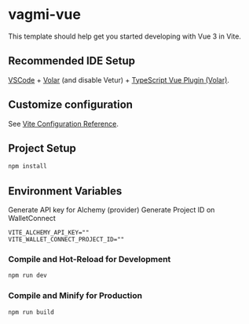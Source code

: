 # vagmi-vue

This template should help get you started developing with Vue 3 in Vite.

## Recommended IDE Setup

[VSCode](https://code.visualstudio.com/) + [Volar](https://marketplace.visualstudio.com/items?itemName=Vue.volar) (and disable Vetur) + [TypeScript Vue Plugin (Volar)](https://marketplace.visualstudio.com/items?itemName=Vue.vscode-typescript-vue-plugin).

## Customize configuration

See [Vite Configuration Reference](https://vitejs.dev/config/).

## Project Setup

```sh
npm install
```

## Environment Variables

Generate API key for Alchemy (provider)
Generate Project ID on WalletConnect
```
VITE_ALCHEMY_API_KEY=""
VITE_WALLET_CONNECT_PROJECT_ID=""
```

### Compile and Hot-Reload for Development

```sh
npm run dev
```

### Compile and Minify for Production

```sh
npm run build
```
